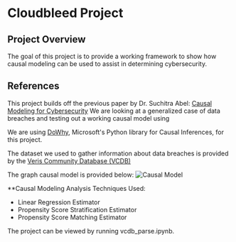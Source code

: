 # Cloudbleed Project 


## Project Overview
The goal of this project is to provide a working framework to show how causal modeling can be used to assist in determining cybersecurity.

## References
This project builds off the previous paper by Dr. Suchitra Abel: [Causal Modeling for Cybersecurity](https://ieeexplore.ieee.org/stamp/stamp.jsp?arnumber=8760379) 
We are looking at a generalized case of data breaches and testing out a working causal model using

We are using [DoWhy](https://github.com/microsoft/dowhy/tree/master/dowhy), Microsoft's Python library for Causal Inferences, for this project.

The dataset we used to gather information about data breaches is provided by the [Veris Community Database (VCDB)](http://veriscommunity.net/vcdb.html)

The graph causal model is provided below:
![Causal Model](https://raw.githubusercontent.com/paekman17/CloudBleed_Project_2019/master/causal_model.png)

**Causal Modeling Analysis Techniques Used:

- Linear Regression Estimator
- Propensity Score Stratification Estimator
- Propensity Score Matching Estimator

The project can be viewed by running vcdb_parse.ipynb.

